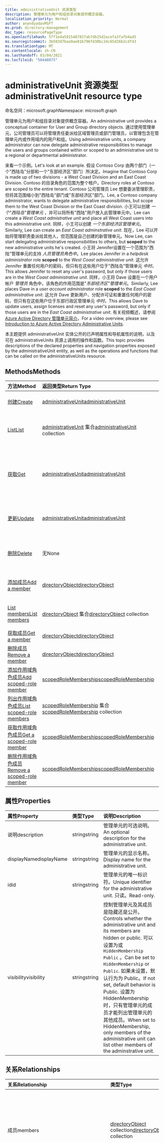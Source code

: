 ```yaml
---
title: administrativeUnit 资源类型
description: 管理单元为用户和组目录对象提供概念容器。
localization_priority: Normal
author: anandyadavMSFT
ms.prod: directory-management
doc_type: resourcePageType
ms.openlocfilehash: 5ff1e4a5915487837ab7db25d2acefa3fafb4ad5
ms.sourcegitcommit: 3b583d7baa9ae81b796fd30bc24c65d26b2cdf43
ms.translationtype: MT
ms.contentlocale: zh-CN
ms.lasthandoff: 03/04/2021
ms.locfileid: "50448875"
---
```

# <a name="administrativeunit-resource-type"></a><span data-ttu-id="145b5-103">administrativeUnit 资源类型</span><span class="sxs-lookup"><span data-stu-id="145b5-103">administrativeUnit resource type</span></span>

<span data-ttu-id="145b5-104">命名空间：microsoft.graph</span><span class="sxs-lookup"><span data-stu-id="145b5-104">Namespace: microsoft.graph</span></span>

<span data-ttu-id="145b5-105">管理单元为用户和组目录对象提供概念容器。</span><span class="sxs-lookup"><span data-stu-id="145b5-105">An administrative unit provides a conceptual container for User and Group directory objects.</span></span> <span data-ttu-id="145b5-106">通过使用管理单元，公司管理员可以将管理责任委派给区域管理员或部门管理员，以管理包含在管理单元内或作用域内的用户和组。</span><span class="sxs-lookup"><span data-stu-id="145b5-106">Using administrative units, a company administrator can now delegate administrative responsibilities to manage the users and groups contained within or scoped to an administrative unit to a regional or departmental administrator.</span></span>

<span data-ttu-id="145b5-107">来看一个示例。</span><span class="sxs-lookup"><span data-stu-id="145b5-107">Let's look at an example.</span></span> <span data-ttu-id="145b5-108">假设 Contoso Corp 由两个部门（一个"西陆岛"分部和一个"东部经济区"部门）所决定。</span><span class="sxs-lookup"><span data-stu-id="145b5-108">Imagine that Contoso Corp is made up of two divisions - a West Coast Division and an East Coast Division.</span></span> <span data-ttu-id="145b5-109">Contoso 的目录角色的范围为整个租户。</span><span class="sxs-lookup"><span data-stu-id="145b5-109">Directory roles at Contoso are scoped to the entire tenant.</span></span> <span data-ttu-id="145b5-110">Contoso 公司管理员 Lee 想要委派管理职责，但将其范围缩小到"西陆岛"部门或"东部经济区"部门。</span><span class="sxs-lookup"><span data-stu-id="145b5-110">Lee, a Contoso company administrator, wants to delegate administrative responsibilities, but scope them to the West Coast Division or the East Coast division.</span></span>  <span data-ttu-id="145b5-111">小王可以创建 *一个"西陆岛"管理单元* ，并可以将所有"西陆"用户放入此管理单元中。</span><span class="sxs-lookup"><span data-stu-id="145b5-111">Lee can create a *West Coast admistrative unit* and place all West Coast users into this administrative unit.</span></span>  <span data-ttu-id="145b5-112">同样，小王可以创建 *一个东部经济区管理单元*。</span><span class="sxs-lookup"><span data-stu-id="145b5-112">Similarly, Lee can create an *East Coast adminstrative unit*.</span></span>  <span data-ttu-id="145b5-113">现在，Lee 可以开始将管理职责委派给其他人，但范围是自己创建的新管理单元。</span><span class="sxs-lookup"><span data-stu-id="145b5-113">Now Lee, can start delegating administrative responsibilities to others, but **scoped** to the new administrative units he's created.</span></span> <span data-ttu-id="145b5-114">小王将 Jennifer设置在一个范围为"西陆"管理单元的支持 *人员管理员角色中*。</span><span class="sxs-lookup"><span data-stu-id="145b5-114">Lee places Jennifer in a *helpdesk administrator* role **scoped** to the *West Coast administrative unit*.</span></span>  <span data-ttu-id="145b5-115">这允许 Jennifer 重置任何用户的密码，但只有在这些用户位于"西陆岛"管理单元 *中时。*</span><span class="sxs-lookup"><span data-stu-id="145b5-115">This allows Jennifer to reset any user's password, but only if those users are in the *West Coast administrative unit*.</span></span>  <span data-ttu-id="145b5-116">同样，小王将 Dave 设置在一个用户帐户 *管理员* 角色中，该角色的作用范围是"*东部经济区"管理单元*。</span><span class="sxs-lookup"><span data-stu-id="145b5-116">Similarly, Lee places Dave in a *user account administrator* role **scoped** to the *East Coast administrative unit*.</span></span>  <span data-ttu-id="145b5-117">这允许 Dave 更新用户、分配许可证和重置任何用户的密码，但只有在这些用户位于东部行政区管理单元 *中时。*</span><span class="sxs-lookup"><span data-stu-id="145b5-117">This allows Dave to update users, assign licenses and reset any user's password, but only if those users are in the *East Coast administrative unit*.</span></span> <span data-ttu-id="145b5-118">有关视频概述，请参阅 [Azure Active Directory 管理单元简介](https://channel9.msdn.com/Series/Windows-Azure-Active-Directory/Introduction-to-Azure-Active-Directory-Administrative-Units)。</span><span class="sxs-lookup"><span data-stu-id="145b5-118">For a video overview, please see [Introduction to Azure Active Directory Administrative Units](https://channel9.msdn.com/Series/Windows-Azure-Active-Directory/Introduction-to-Azure-Active-Directory-Administrative-Units).</span></span>


<span data-ttu-id="145b5-119">本主题提供 administrativeUnit 实体公开的已声明属性和导航属性的说明，以及可在 administrativeUnits 资源上调用的操作和函数。</span><span class="sxs-lookup"><span data-stu-id="145b5-119">This topic provides descriptions of the declared properties and navigation properties exposed by the administrativeUnit entity, as well as the operations and functions that can be called on the administrativeUnits resource.</span></span>


## <a name="methods"></a><span data-ttu-id="145b5-120">Methods</span><span class="sxs-lookup"><span data-stu-id="145b5-120">Methods</span></span>

| <span data-ttu-id="145b5-121">方法</span><span class="sxs-lookup"><span data-stu-id="145b5-121">Method</span></span>   | <span data-ttu-id="145b5-122">返回类型</span><span class="sxs-lookup"><span data-stu-id="145b5-122">Return Type</span></span> | <span data-ttu-id="145b5-123">说明</span><span class="sxs-lookup"><span data-stu-id="145b5-123">Description</span></span> |
|:---------------|:--------|:----------|
|[<span data-ttu-id="145b5-124">创建</span><span class="sxs-lookup"><span data-stu-id="145b5-124">Create</span></span>](../api/administrativeunit-post-administrativeunits.md) | [<span data-ttu-id="145b5-125">administrativeUnit</span><span class="sxs-lookup"><span data-stu-id="145b5-125">administrativeUnit</span></span>](administrativeunit.md) | <span data-ttu-id="145b5-126">创建新的管理单元。</span><span class="sxs-lookup"><span data-stu-id="145b5-126">Create a new administrative unit.</span></span>|
|[<span data-ttu-id="145b5-127">List</span><span class="sxs-lookup"><span data-stu-id="145b5-127">List</span></span>](../api/administrativeunit-list.md) | <span data-ttu-id="145b5-128">[administrativeUnit](administrativeunit.md) 集合</span><span class="sxs-lookup"><span data-stu-id="145b5-128">[administrativeUnit](administrativeunit.md) collection</span></span> |<span data-ttu-id="145b5-129">列出所有 administrativeUnits 的属性。</span><span class="sxs-lookup"><span data-stu-id="145b5-129">List properties of all administrativeUnits.</span></span>|
|[<span data-ttu-id="145b5-130">获取</span><span class="sxs-lookup"><span data-stu-id="145b5-130">Get</span></span>](../api/administrativeunit-get.md) | [<span data-ttu-id="145b5-131">administrativeUnit</span><span class="sxs-lookup"><span data-stu-id="145b5-131">administrativeUnit</span></span>](administrativeunit.md) |<span data-ttu-id="145b5-132">读取特定 administrativeUnit 对象的属性和关系。</span><span class="sxs-lookup"><span data-stu-id="145b5-132">Read properties and relationships of a specific administrativeUnit object.</span></span>|
|[<span data-ttu-id="145b5-133">更新</span><span class="sxs-lookup"><span data-stu-id="145b5-133">Update</span></span>](../api/administrativeunit-update.md) | [<span data-ttu-id="145b5-134">administrativeUnit</span><span class="sxs-lookup"><span data-stu-id="145b5-134">administrativeUnit</span></span>](administrativeunit.md)    |<span data-ttu-id="145b5-135">更新 administrativeUnit 对象。</span><span class="sxs-lookup"><span data-stu-id="145b5-135">Update administrativeUnit object.</span></span> |
|[<span data-ttu-id="145b5-136">删除</span><span class="sxs-lookup"><span data-stu-id="145b5-136">Delete</span></span>](../api/administrativeunit-delete.md) | <span data-ttu-id="145b5-137">无</span><span class="sxs-lookup"><span data-stu-id="145b5-137">None</span></span> |<span data-ttu-id="145b5-138">删除 administrativeUnit 对象。</span><span class="sxs-lookup"><span data-stu-id="145b5-138">Delete administrativeUnit object.</span></span> |
|[<span data-ttu-id="145b5-139">添加成员</span><span class="sxs-lookup"><span data-stu-id="145b5-139">Add a member</span></span>](../api/administrativeunit-post-members.md) |[<span data-ttu-id="145b5-140">directoryObject</span><span class="sxs-lookup"><span data-stu-id="145b5-140">directoryObject</span></span>](directoryobject.md)| <span data-ttu-id="145b5-141">在用户或 (中添加成员) 。</span><span class="sxs-lookup"><span data-stu-id="145b5-141">Add a member (user or group).</span></span>|
|[<span data-ttu-id="145b5-142">List members</span><span class="sxs-lookup"><span data-stu-id="145b5-142">List members</span></span>](../api/administrativeunit-list-members.md) |<span data-ttu-id="145b5-143">[directoryObject](directoryobject.md) 集合</span><span class="sxs-lookup"><span data-stu-id="145b5-143">[directoryObject](directoryobject.md) collection</span></span>| <span data-ttu-id="145b5-144">获取用户和 (组) 列表。</span><span class="sxs-lookup"><span data-stu-id="145b5-144">Get the list of (user and group) members.</span></span>|
|[<span data-ttu-id="145b5-145">获取成员</span><span class="sxs-lookup"><span data-stu-id="145b5-145">Get a member</span></span>](../api/administrativeunit-get-members.md) |[<span data-ttu-id="145b5-146">directoryObject</span><span class="sxs-lookup"><span data-stu-id="145b5-146">directoryObject</span></span>](directoryobject.md)| <span data-ttu-id="145b5-147">获取特定成员。</span><span class="sxs-lookup"><span data-stu-id="145b5-147">Get a specific member.</span></span>|
|[<span data-ttu-id="145b5-148">删除成员</span><span class="sxs-lookup"><span data-stu-id="145b5-148">Remove a member</span></span>](../api/administrativeunit-delete-members.md) |[<span data-ttu-id="145b5-149">directoryObject</span><span class="sxs-lookup"><span data-stu-id="145b5-149">directoryObject</span></span>](directoryobject.md)| <span data-ttu-id="145b5-150">删除成员。</span><span class="sxs-lookup"><span data-stu-id="145b5-150">Remove a member.</span></span>|
|[<span data-ttu-id="145b5-151">添加作用域角色成员</span><span class="sxs-lookup"><span data-stu-id="145b5-151">Add scoped-role member</span></span>](../api/administrativeunit-post-scopedrolemembers.md) |[<span data-ttu-id="145b5-152">scopedRoleMembership</span><span class="sxs-lookup"><span data-stu-id="145b5-152">scopedRoleMembership</span></span>](scopedrolemembership.md)| <span data-ttu-id="145b5-153">添加作用域角色成员。</span><span class="sxs-lookup"><span data-stu-id="145b5-153">Add a scoped-role member.</span></span>|
|[<span data-ttu-id="145b5-154">列出作用域角色成员</span><span class="sxs-lookup"><span data-stu-id="145b5-154">List scoped-role members</span></span>](../api/administrativeunit-list-scopedrolemembers.md) |<span data-ttu-id="145b5-155">[scopedRoleMembership](scopedrolemembership.md) 集合</span><span class="sxs-lookup"><span data-stu-id="145b5-155">[scopedRoleMembership](scopedrolemembership.md) collection</span></span>| <span data-ttu-id="145b5-156">获取作用域角色管理员的列表。</span><span class="sxs-lookup"><span data-stu-id="145b5-156">Get the list of scoped-role administrators.</span></span>|
|[<span data-ttu-id="145b5-157">获取作用域角色成员</span><span class="sxs-lookup"><span data-stu-id="145b5-157">Get a scoped-role member</span></span>](../api/administrativeunit-get-scopedrolemembers.md) |[<span data-ttu-id="145b5-158">scopedRoleMembership</span><span class="sxs-lookup"><span data-stu-id="145b5-158">scopedRoleMembership</span></span>](scopedrolemembership.md)| <span data-ttu-id="145b5-159">获取特定作用域角色成员。</span><span class="sxs-lookup"><span data-stu-id="145b5-159">Get a specific scoped-role member.</span></span>|
|[<span data-ttu-id="145b5-160">删除作用域角色成员</span><span class="sxs-lookup"><span data-stu-id="145b5-160">Remove a scoped-role member</span></span>](../api/administrativeunit-delete-scopedrolemembers.md) |[<span data-ttu-id="145b5-161">scopedRoleMembership</span><span class="sxs-lookup"><span data-stu-id="145b5-161">scopedRoleMembership</span></span>](scopedrolemembership.md)| <span data-ttu-id="145b5-162">删除作用域角色成员。</span><span class="sxs-lookup"><span data-stu-id="145b5-162">Remove a scoped-role member.</span></span>|

## <a name="properties"></a><span data-ttu-id="145b5-163">属性</span><span class="sxs-lookup"><span data-stu-id="145b5-163">Properties</span></span>
| <span data-ttu-id="145b5-164">属性</span><span class="sxs-lookup"><span data-stu-id="145b5-164">Property</span></span>     | <span data-ttu-id="145b5-165">类型</span><span class="sxs-lookup"><span data-stu-id="145b5-165">Type</span></span>   |<span data-ttu-id="145b5-166">说明</span><span class="sxs-lookup"><span data-stu-id="145b5-166">Description</span></span>|
|:---------------|:--------|:----------|
|<span data-ttu-id="145b5-167">说明</span><span class="sxs-lookup"><span data-stu-id="145b5-167">description</span></span>|<span data-ttu-id="145b5-168">string</span><span class="sxs-lookup"><span data-stu-id="145b5-168">string</span></span>|<span data-ttu-id="145b5-169">管理单元的可选说明。</span><span class="sxs-lookup"><span data-stu-id="145b5-169">An optional description for the administrative unit.</span></span>|
|<span data-ttu-id="145b5-170">displayName</span><span class="sxs-lookup"><span data-stu-id="145b5-170">displayName</span></span>|<span data-ttu-id="145b5-171">string</span><span class="sxs-lookup"><span data-stu-id="145b5-171">string</span></span>|<span data-ttu-id="145b5-172">管理单元的显示名称。</span><span class="sxs-lookup"><span data-stu-id="145b5-172">Display name for the administrative unit.</span></span>|
|<span data-ttu-id="145b5-173">id</span><span class="sxs-lookup"><span data-stu-id="145b5-173">id</span></span>|<span data-ttu-id="145b5-174">string</span><span class="sxs-lookup"><span data-stu-id="145b5-174">string</span></span>|<span data-ttu-id="145b5-175">管理单元的唯一标识符。</span><span class="sxs-lookup"><span data-stu-id="145b5-175">Unique identifier for the administrative unit.</span></span> <span data-ttu-id="145b5-176">只读。</span><span class="sxs-lookup"><span data-stu-id="145b5-176">Read-only.</span></span>|
|<span data-ttu-id="145b5-177">visibility</span><span class="sxs-lookup"><span data-stu-id="145b5-177">visibility</span></span>|<span data-ttu-id="145b5-178">string</span><span class="sxs-lookup"><span data-stu-id="145b5-178">string</span></span>|<span data-ttu-id="145b5-179">控制管理单元及其成员是隐藏还是公开。</span><span class="sxs-lookup"><span data-stu-id="145b5-179">Controls whether the administrative unit and its members are hidden or public.</span></span> <span data-ttu-id="145b5-180">可以设置为或 `HiddenMembership` `Public` 。</span><span class="sxs-lookup"><span data-stu-id="145b5-180">Can be set to `HiddenMembership` or `Public`.</span></span> <span data-ttu-id="145b5-181">如果未设置，默认行为为 Public。</span><span class="sxs-lookup"><span data-stu-id="145b5-181">If not set, default behavior is Public.</span></span> <span data-ttu-id="145b5-182">设置为 HiddenMembership 时，只有管理单元的成员才能列出管理单元的其他成员。</span><span class="sxs-lookup"><span data-stu-id="145b5-182">When set to HiddenMembership, only members of the administrative unit can list other members of the adminstrative unit.</span></span>|

## <a name="relationships"></a><span data-ttu-id="145b5-183">关系</span><span class="sxs-lookup"><span data-stu-id="145b5-183">Relationships</span></span>
| <span data-ttu-id="145b5-184">关系</span><span class="sxs-lookup"><span data-stu-id="145b5-184">Relationship</span></span> | <span data-ttu-id="145b5-185">类型</span><span class="sxs-lookup"><span data-stu-id="145b5-185">Type</span></span>   |<span data-ttu-id="145b5-186">说明</span><span class="sxs-lookup"><span data-stu-id="145b5-186">Description</span></span>|
|:---------------|:--------|:----------|
|<span data-ttu-id="145b5-187">成员</span><span class="sxs-lookup"><span data-stu-id="145b5-187">members</span></span>|<span data-ttu-id="145b5-188">[directoryObject](directoryobject.md) collection</span><span class="sxs-lookup"><span data-stu-id="145b5-188">[directoryObject](directoryobject.md) collection</span></span>|<span data-ttu-id="145b5-189">是此管理单元的成员的用户和组。</span><span class="sxs-lookup"><span data-stu-id="145b5-189">Users and groups that are members of this Adminsitrative Unit.</span></span> <span data-ttu-id="145b5-190">HTTP 方法：get (list members) ， POST (add members) ， DELETE (remove members) .</span><span class="sxs-lookup"><span data-stu-id="145b5-190">HTTP Methods: GET (list members), POST (add members), DELETE (remove members).</span></span>|
|<span data-ttu-id="145b5-191">scopedRoleMembers</span><span class="sxs-lookup"><span data-stu-id="145b5-191">scopedRoleMembers</span></span>|<span data-ttu-id="145b5-192">[scopedRoleMembership](scopedrolemembership.md) 集合</span><span class="sxs-lookup"><span data-stu-id="145b5-192">[scopedRoleMembership](scopedrolemembership.md) collection</span></span>| <span data-ttu-id="145b5-193">此管理单元的作用域角色成员。</span><span class="sxs-lookup"><span data-stu-id="145b5-193">Scoped-role members of this Administrative Unit.</span></span>  <span data-ttu-id="145b5-194">HTTP 方法：GET (list scopedRoleMemberships) ， POST (add scopedRoleMembership) ， DELETE (remove scopedRoleMembership) 。</span><span class="sxs-lookup"><span data-stu-id="145b5-194">HTTP Methods: GET (list scopedRoleMemberships), POST (add scopedRoleMembership), DELETE (remove scopedRoleMembership).</span></span> |

## <a name="json-representation"></a><span data-ttu-id="145b5-195">JSON 表示形式</span><span class="sxs-lookup"><span data-stu-id="145b5-195">JSON representation</span></span>

<span data-ttu-id="145b5-196">下面是资源的 JSON 表示形式。</span><span class="sxs-lookup"><span data-stu-id="145b5-196">Here is a JSON representation of the resource.</span></span>

<!-- {
  "blockType": "resource",
  "keyProperty": "id",
  "optionalProperties": [

  ],
  "@odata.type": "microsoft.graph.administrativeUnit"
}-->

```json
{
  "description": "string",
  "displayName": "string",
  "id": "string (identifier)",
  "visibility": "string"
}

```


## <a name="see-also"></a><span data-ttu-id="145b5-197">另请参阅</span><span class="sxs-lookup"><span data-stu-id="145b5-197">See also</span></span>

- [<span data-ttu-id="145b5-198">使用扩展向资源添加自定义数据</span><span class="sxs-lookup"><span data-stu-id="145b5-198">Add custom data to resources using extensions</span></span>](/graph/extensibility-overview)
- [<span data-ttu-id="145b5-199">使用开放扩展向用户添加自定义数据</span><span class="sxs-lookup"><span data-stu-id="145b5-199">Add custom data to users using open extensions</span></span>](/graph/extensibility-open-users)
- [<span data-ttu-id="145b5-200">使用架构扩展向组添加自定义数据</span><span class="sxs-lookup"><span data-stu-id="145b5-200">Add custom data to groups using schema extensions</span></span>](/graph/extensibility-schema-groups)


<!-- uuid: 8fcb5dbc-d5aa-4681-8e31-b001d5168d79
2015-10-25 14:57:30 UTC -->
<!--
{
  "type": "#page.annotation",
  "description": "administrativeUnit resource",
  "keywords": "",
  "section": "documentation",
  "tocPath": "",
  "suppressions": []
}
-->
